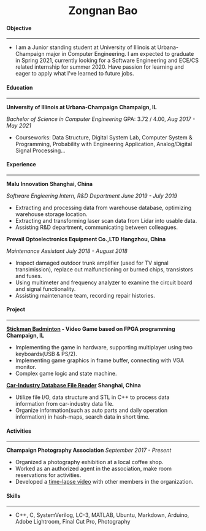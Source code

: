 <center>
  <h1>
    <b>Zongnan Bao</b> 
  </h1> 
</center>

#### Objective

---

* I am a Junior standing student at University of Illinois at Urbana-Champaign major in Computer Engineering. I am expected to graduate in Spring 2021, currently looking for a Software Engineering and ECE/CS related internship for summer 2020. Have passion for learning and eager to apply what I've learned to future jobs.

#### Education

---

**University of Illinois at Urbana-Champaign** 	 															**Champaign, IL**

*Bachelor of Science in Computer Engineering*												GPA: 3.72 / 4.00, *Aug 2017 - May 2021*

* Courseworks: Data Structure, Digital System Lab, Computer System & Programming, Probability with Engineering Application, Analog/Digital Signal Processing...

#### Experience

---

**Malu Innovation**																													**Shanghai, China**

*Software Engieering Intern, R&D Department*																	*June 2019 - July 2019*

* Extracting and processing data from warehouse database, optimizing warehouse storage location.
* Extracting and transforming laser scan data from Lidar into usable data.
* Assisting R&D department, communicating between colleagues.

**Prevail Optoelectronics Equipment Co.,LTD**													        	**Hangzhou, China**

*Maintenance Assistant*																							   	  *July 2018 - August 2018*

* Inspect damaged outdoor trunk amplifier (used for TV signal transimission), replace out malfunctioning or burned chips, transistors and fuses.
* Using multimeter and frequency analyzer to examine the circuit board and signal functionality.
* Assisting maintenance team, recording repair histories.

#### Project

---

**[Stickman Badminton](https://github.com/bznick98/ECE385/tree/master/Final_Project) - Video Game based on FPGA programming**						**Champaign, IL**

* Implementing the game in hardware, supporting multiplayer using two keyboards(USB & PS/2).
* Implementing game graphics in frame buffer, connecting with VGA monitor.
* Complex game logic and state machine.

**[Car-Industry Database File Reader](https://github.com/CrysisDeu/malu_intern/tree/master/EXCEL_PROJECT_NEW)**																				**Shanghai, China**

* Utilize file I/O, data structure and STL in C++ to process data information from car-industry data file.
* Organize information(such as auto parts and daily operation information) in hash-maps, search data in short time.

#### Activities

---

**Champaign Photography Association**																	*September 2017 - Present*

* Organized a photography exhibition at a local coffee shop.
* Worked as an authorized agent in the association, make room reservations for activities.
* Developed a [time-lapse video](https://www.youtube.com/watch?v=D7_J1bN1dOU) with other members in the organization.

#### Skills

---

* C++, C, SystemVerilog, LC-3, MATLAB, Ubuntu, Markdown, Arduino, Adobe Lightroom, Final Cut Pro, Photography
